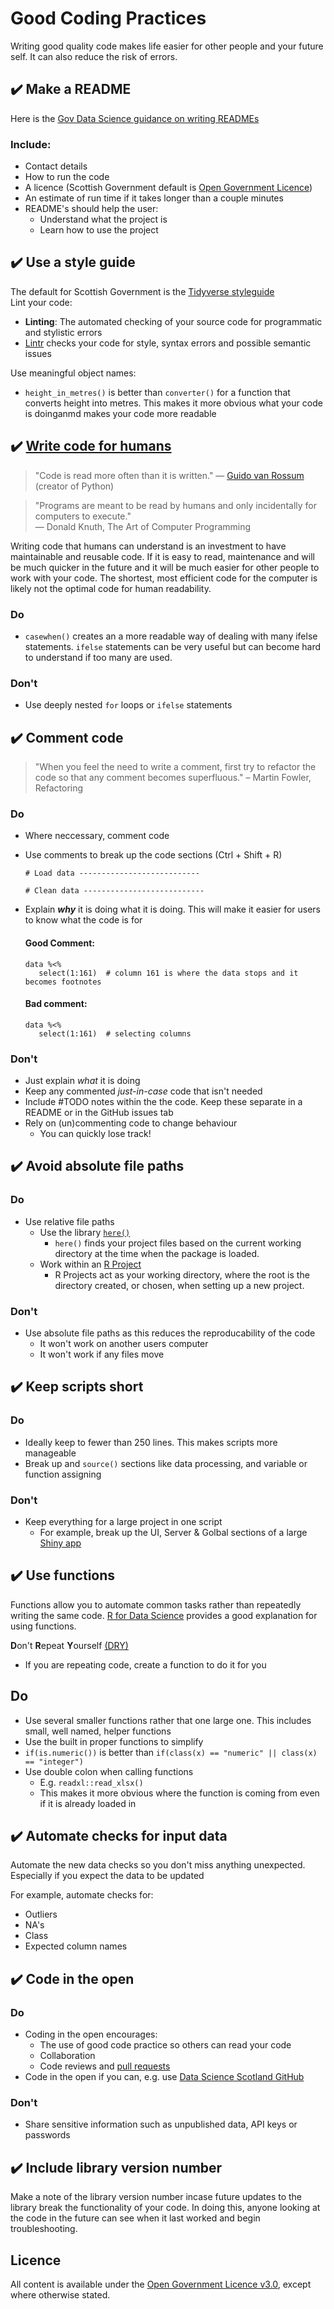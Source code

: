 # Good Coding Practices
Writing good quality code makes life easier for other people and your future self. It can also reduce the risk of errors.

## :heavy_check_mark: Make a README 
Here is the [Gov Data Science guidance on writing READMEs](https://gds-way.cloudapps.digital/manuals/readme-guidance.html#writing-readmes)  
### Include:
* Contact details
* How to run the code
* A licence (Scottish Government default is [Open Government Licence](http://www.nationalarchives.gov.uk/doc/open-government-licence/version/3/))
* An estimate of run time if it takes longer than a couple minutes
* README's should help the user: 
    * Understand what the project is
    * Learn how to use the project
  
## :heavy_check_mark: Use a style guide 
The default for Scottish Government is the [Tidyverse styleguide](https://style.tidyverse.org/)  
Lint your code:  
* **Linting**: The automated checking of your source code for programmatic and stylistic errors
* [Lintr](https://github.com/jimhester/lintr) checks your code for style, syntax errors and possible semantic issues  

Use meaningful object names:   
* `height_in_metres()` is better than `converter()` for a function that converts height into metres. This makes it more obvious what your code is doinganmd makes your code more readable

## :heavy_check_mark: [Write code for humans](http://douglasorr.github.io/2020-03-data-for-machines/article.html)
> "Code is read more often than it is written." — [Guido van Rossum](https://twitter.com/gvanrossum) (creator of Python)

> "Programs are meant to be read by humans and only incidentally for computers to execute."  
> — Donald Knuth, The Art of Computer Programming

Writing code that humans can understand is an investment to have maintainable and reusable code. If it is easy to read, maintenance and  will be much quicker in the future and it will be much easier for other people to work with your code. 
The shortest, most efficient code for the computer is likely not the optimal code for human readability. 

### Do
* `casewhen()` creates an a more readable way of dealing with many ifelse statements. `ifelse` statements can be very useful but can become hard to understand if too many are used.
### Don't
* Use deeply nested `for` loops or `ifelse` statements

## :heavy_check_mark: Comment code
> "When you feel the need to write a comment, first try to refactor the code so that any comment becomes superfluous." – Martin Fowler, Refactoring

### Do
* Where neccessary, comment code 
* Use comments to break up the code sections (Ctrl + Shift + R)
    ```
    # Load data ---------------------------

    # Clean data ---------------------------
    ```
* Explain _**why**_ it is doing what it is doing. This will make it easier for users to know what the code is for

    #### Good Comment:
    ``` 
    data %<% 
       select(1:161)  # column 161 is where the data stops and it becomes footnotes
    ```
    #### Bad comment:
    ``` 
    data %<% 
       select(1:161)  # selecting columns
    ```

### Don't
* Just explain *what* it is doing
* Keep any commented *just-in-case* code that isn't needed
* Include #TODO notes within the the code. Keep these separate in a README or in the GitHub issues tab
* Rely on (un)commenting code to change behaviour
    * You can quickly lose track!

## :heavy_check_mark: Avoid absolute file paths
### Do
* Use relative file paths
    * Use the library [`here()`](https://www.rdocumentation.org/packages/here/versions/1.0.0)
      * `here()` finds your project files based on the current working directory at the time when the package is loaded.
    * Work within an [R Project](https://support.rstudio.com/hc/en-us/articles/200526207-Using-Projects)
      * R Projects act as your working directory, where the root is the directory created, or chosen, when setting up a new project.  
### Don't
* Use absolute file paths as this reduces the reproducability of the code
    * It won't work on another users computer
    * It won't work if any files move
      
## :heavy_check_mark: Keep scripts short
### Do
* Ideally keep to fewer than 250 lines. This makes scripts more manageable
* Break up and `source()` sections like data processing, and variable or function assigning
### Don't
* Keep everything for a large project in one script  
    * For example, break up the UI, Server & Golbal sections of a large [Shiny app](https://shiny.rstudio.com/articles/basics.html)

## :heavy_check_mark: Use functions
Functions allow you to automate common tasks rather than repeatedly writing the same code. [R for Data Science](https://r4ds.had.co.nz/functions.html) provides a good explanation for using functions.  

**D**on't **R**epeat **Y**ourself [(DRY)](https://en.wikipedia.org/wiki/Don%27t_repeat_yourself)  
* If you are repeating code, create a function to do it for you

## Do
* Use several smaller functions rather that one large one. This includes small, well named, helper functions  
* Use the built in proper functions to simplify  
* `if(is.numeric())` is better than `if(class(x) == "numeric" || class(x) == "integer")` 
* Use double colon when calling functions
    * E.g. `readxl::read_xlsx()`
    * This makes it more obvious where the function is coming from even if it is already loaded in
 
## :heavy_check_mark: Automate checks for input data
Automate the new data checks so you don't miss anything unexpected. Especially if you expect the data to be updated  

For example, automate checks for:
* Outliers
* NA's
* Class
* Expected column names
      
## :heavy_check_mark: Code in the open 
### Do
* Coding in the open encourages:
     * The use of good code practice so others can read your code
     * Collaboration
     * Code reviews and [pull requests](https://docs.github.com/en/free-pro-team@latest/desktop/contributing-and-collaborating-using-github-desktop/creating-an-issue-or-pull-request)
* Code in the open if you can, e.g. use [Data Science Scotland GitHub](https://github.com/DataScienceScotland)
### Don't
* Share sensitive information such as unpublished data, API keys or passwords

## :heavy_check_mark: Include library version number
Make a note of the library version number incase future updates to the library break the functionality of your code. In doing this, anyone looking at the code in the future can see when it last worked and begin troubleshooting. 

## Licence
All content is available under the [Open Government Licence v3.0](http://www.nationalarchives.gov.uk/doc/open-government-licence/version/3/), except where otherwise stated.
